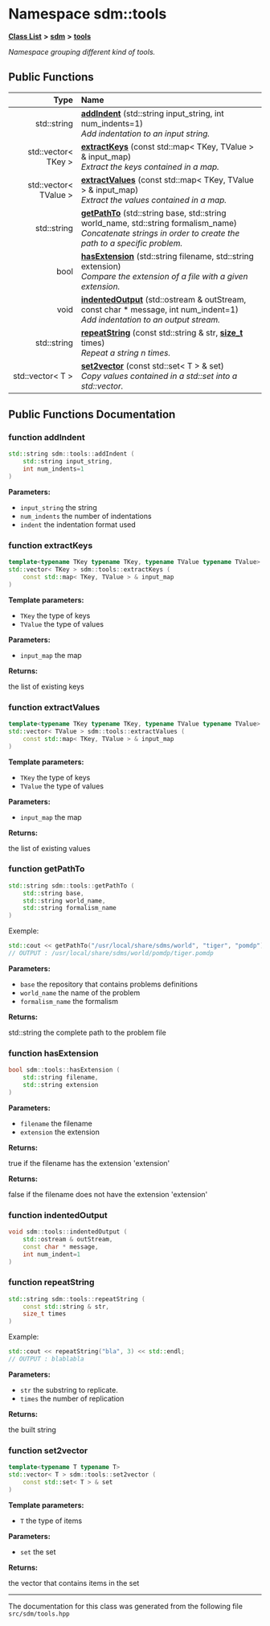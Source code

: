 
# Namespace sdm::tools

<link rel="stylesheet" href="https://cdnjs.cloudflare.com/ajax/libs/KaTeX/0.5.1/katex.min.css">
<link rel="stylesheet" href="https://cdn.jsdelivr.net/github-markdown-css/2.2.1/github-markdown.css"/>



[**Class List**](annotated.md) **>** [**sdm**](namespacesdm.md) **>** [**tools**](namespacesdm_1_1tools.md)



_Namespace grouping different kind of tools._ 
















## Public Functions

| Type | Name |
| ---: | :--- |
|  std::string | [**addIndent**](namespacesdm_1_1tools.md#function-addindent) (std::string input\_string, int num\_indents=1) <br>_Add indentation to an input string._  |
|  std::vector&lt; TKey &gt; | [**extractKeys**](namespacesdm_1_1tools.md#function-extractkeys) (const std::map&lt; TKey, TValue &gt; & input\_map) <br>_Extract the keys contained in a map._  |
|  std::vector&lt; TValue &gt; | [**extractValues**](namespacesdm_1_1tools.md#function-extractvalues) (const std::map&lt; TKey, TValue &gt; & input\_map) <br>_Extract the values contained in a map._  |
|  std::string | [**getPathTo**](namespacesdm_1_1tools.md#function-getpathto) (std::string base, std::string world\_name, std::string formalism\_name) <br>_Concatenate strings in order to create the path to a specific problem._  |
|  bool | [**hasExtension**](namespacesdm_1_1tools.md#function-hasextension) (std::string filename, std::string extension) <br>_Compare the extension of a file with a given extension._  |
|  void | [**indentedOutput**](namespacesdm_1_1tools.md#function-indentedoutput) (std::ostream & outStream, const char \* message, int num\_indent=1) <br>_Add indentation to an output stream._  |
|  std::string | [**repeatString**](namespacesdm_1_1tools.md#function-repeatstring) (const std::string & str, [**size\_t**](namespacesdm.md#typedef-size-t) times) <br>_Repeat a string n times._  |
|  std::vector&lt; T &gt; | [**set2vector**](namespacesdm_1_1tools.md#function-set2vector) (const std::set&lt; T &gt; & set) <br>_Copy values contained in a std::set into a std::vector._  |








## Public Functions Documentation


### function addIndent 


```cpp
std::string sdm::tools::addIndent (
    std::string input_string,
    int num_indents=1
) 
```




**Parameters:**


* `input_string` the string 
* `num_indents` the number of indentations 
* `indent` the indentation format used 



        

### function extractKeys 


```cpp
template<typename TKey typename TKey, typename TValue typename TValue>
std::vector< TKey > sdm::tools::extractKeys (
    const std::map< TKey, TValue > & input_map
) 
```




**Template parameters:**


* `TKey` the type of keys 
* `TValue` the type of values 



**Parameters:**


* `input_map` the map 



**Returns:**

the list of existing keys 




        

### function extractValues 


```cpp
template<typename TKey typename TKey, typename TValue typename TValue>
std::vector< TValue > sdm::tools::extractValues (
    const std::map< TKey, TValue > & input_map
) 
```




**Template parameters:**


* `TKey` the type of keys 
* `TValue` the type of values 



**Parameters:**


* `input_map` the map 



**Returns:**

the list of existing values 




        

### function getPathTo 


```cpp
std::string sdm::tools::getPathTo (
    std::string base,
    std::string world_name,
    std::string formalism_name
) 
```


Exemple:


````cpp
std::cout << getPathTo("/usr/local/share/sdms/world", "tiger", "pomdp") << std::endl;
// OUTPUT : /usr/local/share/sdms/world/pomdp/tiger.pomdp
````





**Parameters:**


* `base` the repository that contains problems definitions 
* `world_name` the name of the problem 
* `formalism_name` the formalism 



**Returns:**

std::string the complete path to the problem file 




        

### function hasExtension 


```cpp
bool sdm::tools::hasExtension (
    std::string filename,
    std::string extension
) 
```




**Parameters:**


* `filename` the filename 
* `extension` the extension 



**Returns:**

true if the filename has the extension 'extension' 




**Returns:**

false if the filename does not have the extension 'extension' 




        

### function indentedOutput 


```cpp
void sdm::tools::indentedOutput (
    std::ostream & outStream,
    const char * message,
    int num_indent=1
) 
```



### function repeatString 


```cpp
std::string sdm::tools::repeatString (
    const std::string & str,
    size_t times
) 
```


Example:


````cpp
std::cout << repeatString("bla", 3) << std::endl;
// OUTPUT : blablabla
````





**Parameters:**


* `str` the substring to replicate. 
* `times` the number of replication 



**Returns:**

the built string 




        

### function set2vector 


```cpp
template<typename T typename T>
std::vector< T > sdm::tools::set2vector (
    const std::set< T > & set
) 
```




**Template parameters:**


* `T` the type of items 



**Parameters:**


* `set` the set 



**Returns:**

the vector that contains items in the set 




        

------------------------------
The documentation for this class was generated from the following file `src/sdm/tools.hpp`